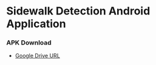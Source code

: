 # Sidewalk Detection Android Application

### APK Download
* [Google Drive URL](https://drive.google.com/file/d/14T52EcCNyGu1WplBO6vSyEabfG7pHeHw/view?usp=sharing)